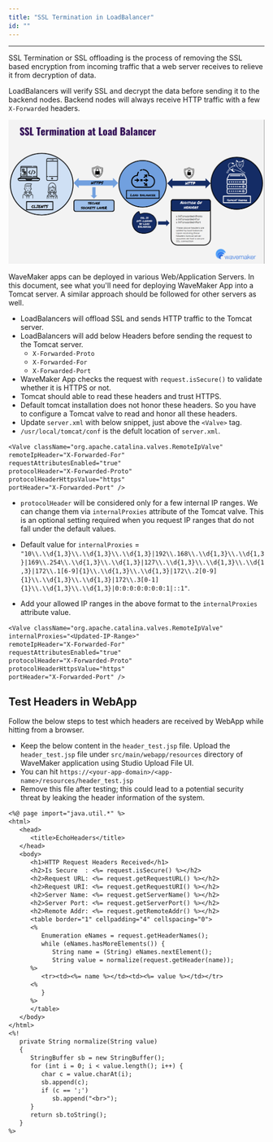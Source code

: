```yaml
---
title: "SSL Termination in LoadBalancer"
id: ""
---
```

---

SSL Termination or SSL offloading is the process of removing the SSL based encryption from incoming traffic that a web server receives to relieve it from decryption of data.

LoadBalancers will verify SSL and decrypt the data before sending it to the backend nodes.
Backend nodes will always receive HTTP traffic with a few `X-Forwarded` headers.

![SSL Offloading](/learn/assets/SSL-Offloading.png)

WaveMaker apps can be deployed in various Web/Application Servers. In this document, see what you'll need for deploying WaveMaker App into a Tomcat server. A similar approach should be followed for other servers as well.

- LoadBalancers will offload SSL and sends HTTP traffic to the Tomcat server.
- LoadBalancers will add below Headers before sending the request to the Tomcat server.
   - `X-Forwarded-Proto`
   - `X-Forwarded-For`
   - `X-Forwarded-Port`
- WaveMaker App checks the request with `request.isSecure()` to validate whether it is HTTPS or not.
- Tomcat should able to read these headers and trust HTTPS.
- Default tomcat installation does not honor these headers. So you have to configure a Tomcat valve to read and honor all these headers.
- Update `server.xml` with below snippet, just above the `<Valve>` tag.
- `/usr/local/tomcat/conf` is the defult location of `server.xml`.

```shell
<Valve className="org.apache.catalina.valves.RemoteIpValve"
remoteIpHeader="X-Forwarded-For"
requestAttributesEnabled="true"
protocolHeader="X-Forwarded-Proto"
protocolHeaderHttpsValue="https"
portHeader="X-Forwarded-Port" /> 
```

- `protocolHeader` will be considered only for a few internal IP ranges. We can change them via `internalProxies` attribute of the Tomcat valve. This is an optional setting required when you request IP ranges that do not fall under the default values.

- Default value for `internalProxies` = `"10\\.\\d{1,3}\\.\\d{1,3}\\.\\d{1,3}|192\\.168\\.\\d{1,3}\\.\\d{1,3}|169\\.254\\.\\d{1,3}\\.\\d{1,3}|127\\.\\d{1,3}\\.\\d{1,3}\\.\\d{1,3}|172\\.1[6-9]{1}\\.\\d{1,3}\\.\\d{1,3}|172\\.2[0-9]{1}\\.\\d{1,3}\\.\\d{1,3}|172\\.3[0-1]{1}\\.\\d{1,3}\\.\\d{1,3}|0:0:0:0:0:0:0:1|::1"`.

- Add your allowed IP ranges in the above format to the `internalProxies` attribute value.  

```shell
<Valve className="org.apache.catalina.valves.RemoteIpValve"
internalProxies="<Updated-IP-Range>"
remoteIpHeader="X-Forwarded-For"
requestAttributesEnabled="true"
protocolHeader="X-Forwarded-Proto"
protocolHeaderHttpsValue="https"
portHeader="X-Forwarded-Port" /> 
```

## Test Headers in WebApp

Follow the below steps to test which headers are received by WebApp while hitting from a browser.

- Keep the below content in the `header_test.jsp` file. Upload the `header_test.jsp` file under `src/main/webapp/resources` directory of WaveMaker application using Studio Upload File UI.
- You can hit `https://<your-app-domain>/<app-name>/resources/header_test.jsp`
- Remove this file after testing; this could lead to a potential security threat by leaking the header information of the system.

```shell
<%@ page import="java.util.*" %>
<html>
   <head>
      <title>EchoHeaders</title>
   </head>
   <body>
      <h1>HTTP Request Headers Received</h1>
      <h2>Is Secure  : <%= request.isSecure() %></h2>
      <h2>Request URL: <%= request.getRequestURL() %></h2>
      <h2>Request URI: <%= request.getRequestURI() %></h2>
      <h2>Server Name: <%= request.getServerName() %></h2>
      <h2>Server Port: <%= request.getServerPort() %></h2>
      <h2>Remote Addr: <%= request.getRemoteAddr() %></h2>
      <table border="1" cellpadding="4" cellspacing="0">
      <%
         Enumeration eNames = request.getHeaderNames();
         while (eNames.hasMoreElements()) {
            String name = (String) eNames.nextElement();
            String value = normalize(request.getHeader(name));
      %>
         <tr><td><%= name %></td><td><%= value %></td></tr>
      <%
         }
      %>
      </table>
   </body>
</html>
<%!
   private String normalize(String value)
   {
      StringBuffer sb = new StringBuffer();
      for (int i = 0; i < value.length(); i++) {
         char c = value.charAt(i);
         sb.append(c);
         if (c == ';')
            sb.append("<br>");
      }
      return sb.toString();
   }
%>

```